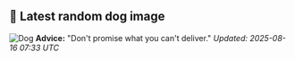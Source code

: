 ## 🐶 Latest random dog image
![Dog](https://images.dog.ceo/breeds/sheepdog-indian/Himalayan_Sheepdog.jpg)
**Advice:** "Don't promise what you can't deliver."
*Updated: 2025-08-16 07:33 UTC*
